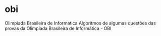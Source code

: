 # obi
Olimpíada Brasileira de Informática
Algoritmos de algumas questões das provas da Olimpíada Brasileira de Informática - OBI
